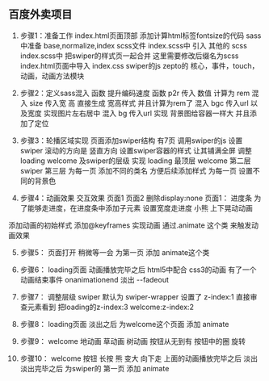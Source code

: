 ## 百度外卖项目
1. 步骤1：准备工作
  index.html页面顶部 添加计算html标签fontsize的代码
  sass中准备 base,normalize,index scss文件
  index.scss中 引入 其他的 scss
  index.scss中 把swiper的样式页一起合并 这里需要修改后缀名为scss
  index.html页面中导入 index.css swiper的js zepto的 核心，事件，touch，动画，动画方法模块

2. 步骤2：定义sass混入 函数 提升编码速度
  函数 p2r 传入 数值 计算为 rem
  混入 size 传入宽 高 直接生成 宽高样式 并且计算为rem了
  混入 bgc  传入url 以及宽度 实现图片左右居中
  混入 bg   传入url 实现 背景图给容器一样大 并且添加了定位

3. 步骤3：轮播区域实现
  页面添加swiper结构 有7页
  调用swiper的js 设置swiper 滚动的方向是 竖直方向
  设置swiper容器的样式 让其铺满全屏
  调整 loading welcome 及swiper的层级 实现
      loading 最顶层
      welcome 第二层
      swiper 第三层
  为每一页 添加不同的类名 方便后续添加样式
  为每一页 设置不同的背景色

4. 步骤4：动画效果 交互效果
  页面1 页面2 删除display:none
    页面1：
      进度条
          为了能够走进度，在进度条中添加子元素 设置宽度走进度
      小熊
          上下晃动动画  
    
  添加动画的初始样式
  添加@keyframes 实现动画
  通过.animate 这个类 来触发动画效果

5. 步骤5：
  页面打开 稍微等一会 为第一页 添加 animate这个类

6. 步骤6：
  loading页面 动画播放完毕之后  html5中配合 css3的动画 有了一个 动画结束事件 onanimationend
    淡出  --fadeout

7. 步骤7：
  调整层级
    swiper 默认为 swiper-wrapper 设置了 z-index:1 直接审查元素看到
    把loading的z-index:3
      welcome:z-index:2

8. 步骤8：
  loading页面 淡出之后
    为welcome这个页面 添加 animate

9. 步骤9：
  welcome
    地动画
    草动画
    树动画
    按钮从无到有
      按钮中的圈 旋转

10. 步骤10：
  welcome
    按钮 长按
      熊 变大 向下走
      上面的动画播放完毕之后 淡出
        淡出完毕之后 为swiper的 第一页 添加 animate
